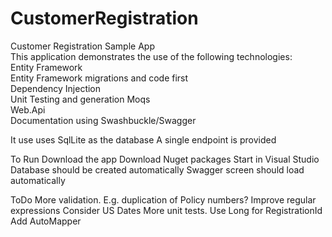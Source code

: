 # CustomerRegistration
Customer Registration Sample App  
This application demonstrates the use of the following technologies:  
  Entity Framework  
  Entity Framework migrations and code first  
  Dependency Injection  
  Unit Testing and generation Moqs  
  Web.Api  
  Documentation using Swashbuckle/Swagger  
  
It use uses SqlLite as the database
A single endpoint is provided

To Run
  Download the app
  Download Nuget packages
  Start in Visual Studio
  Database should be created automatically
  Swagger screen should load automatically
    
ToDo
  More validation. E.g. duplication of Policy numbers? 
  Improve regular expressions
  Consider US Dates
  More unit tests.
  Use Long for RegistrationId
  Add AutoMapper
